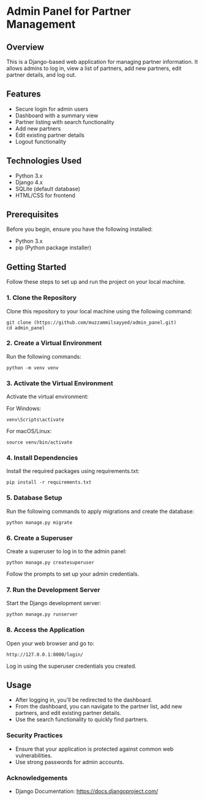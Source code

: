 # Admin Panel for Partner Management

## Overview

This is a Django-based web application for managing partner information. It allows admins to log in, view a list of partners, add new partners, edit partner details, and log out. 

## Features

- Secure login for admin users
- Dashboard with a summary view
- Partner listing with search functionality
- Add new partners
- Edit existing partner details
- Logout functionality

## Technologies Used

- Python 3.x
- Django 4.x
- SQLite (default database)
- HTML/CSS for frontend

## Prerequisites

Before you begin, ensure you have the following installed:

- Python 3.x
- pip (Python package installer)

## Getting Started

Follow these steps to set up and run the project on your local machine.

### 1. Clone the Repository

Clone this repository to your local machine using the following command:

```
git clone (https://github.com/muzzammilsayyed/admin_panel.git)
cd admin_panel
```

### 2. Create a Virtual Environment
Run the following commands:

```
python -m venv venv
```

### 3. Activate the Virtual Environment
Activate the virtual environment:

For Windows:
```
venv\Scripts\activate
```

For macOS/Linux:
```
source venv/bin/activate
```

### 4. Install Dependencies
Install the required packages using requirements.txt:
```
pip install -r requirements.txt
```

### 5. Database Setup
Run the following commands to apply migrations and create the database:
```
python manage.py migrate
```

### 6. Create a Superuser
Create a superuser to log in to the admin panel:
```
python manage.py createsuperuser
```
Follow the prompts to set up your admin credentials.

### 7. Run the Development Server
Start the Django development server:
```
python manage.py runserver
```

### 8. Access the Application
Open your web browser and go to:
```
http://127.0.0.1:8000/login/
```

Log in using the superuser credentials you created.

## Usage
- After logging in, you'll be redirected to the dashboard.
- From the dashboard, you can navigate to the partner list, add new partners, and edit existing partner details.
- Use the search functionality to quickly find partners.

### Security Practices
- Ensure that your application is protected against common web vulnerabilities.
- Use strong passwords for admin accounts.



### Acknowledgements
- Django Documentation: https://docs.djangoproject.com/


